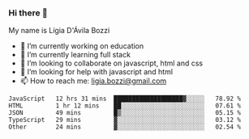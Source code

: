 ### Hi there 👋

My name is Lígia D'Ávila Bozzi

- 🔭 I’m currently working on education
- 🌱 I’m currently learning full stack
- 👯 I’m looking to collaborate on javascript, html and css
- 🤔 I’m looking for help with javascript and html
- 📫 How to reach me: ligia.bozzi@gmail.com

<!--START_SECTION:waka-->
```text
JavaScript   12 hrs 31 mins  ███████████████████▓░░░░░   78.92 % 
HTML         1 hr 12 mins    ██░░░░░░░░░░░░░░░░░░░░░░░   07.61 % 
JSON         49 mins         █▒░░░░░░░░░░░░░░░░░░░░░░░   05.15 % 
TypeScript   29 mins         ▓░░░░░░░░░░░░░░░░░░░░░░░░   03.12 % 
Other        24 mins         ▓░░░░░░░░░░░░░░░░░░░░░░░░   02.54 % 
```
<!--END_SECTION:waka-->

<!--
**ligiadavilabozzi/ligiadavilabozzi** is a ✨ _special_ ✨ repository because its `README.md` (this file) appears on your GitHub profile.
-->


